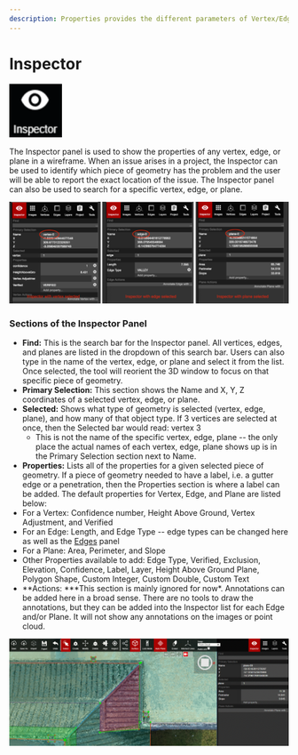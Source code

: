 ```yaml
---
description: Properties provides the different parameters of Vertex/Edge/Plane.
---
```


# Inspector

![](.gitbook/assets/inspector-button.png)

The Inspector panel is used to show the properties of any vertex, edge, or plane in a wireframe. When an issue arises in a project, the Inspector can be used to identify which piece of geometry has the problem and the user will be able to report the exact location of the issue. The Inspector panel can also be used to search for a specific vertex, edge, or plane.

![](.gitbook/assets/inspector.png)

### Sections of the Inspector Panel

* **Find:** This is the search bar for the Inspector panel. All vertices, edges, and planes are listed in the dropdown of this search bar. Users can also type in the name of the vertex, edge, or plane and select it from the list. Once selected, the tool will reorient the 3D window to focus on that specific piece of geometry.
* **Primary Selection:** This section shows the Name and X, Y, Z coordinates of a selected vertex, edge, or plane.
* **Selected:** Shows what type of geometry is selected \(vertex, edge, plane\), and how many of that object type. If 3 vertices are selected at once, then the Selected bar would read:    vertex     3
  * This is not the name of the specific vertex, edge, plane -- the only place the actual names of each vertex, edge, plane shows up is in the Primary Selection section next to Name.
*  **Properties:** Lists all of the properties for a given selected piece of geometry. If a piece of geometry needed to have a label, i.e. a gutter edge or a penetration, then the Properties section is where a label can be added. The default properties for Vertex, Edge, and Plane are listed below:
  * For a Vertex: Confidence number, Height Above Ground, Vertex Adjustment, and Verified
  * For an Edge: Length, and Edge Type -- edge types can be changed here as well as the [Edges](edges.md) panel
  * For a Plane: Area, Perimeter, and Slope
  * Other Properties available to add: Edge Type, Verified, Exclusion, Elevation, Confidence, Label, Layer, Height Above Ground Plane, Polygon Shape, Custom Integer, Custom Double, Custom Text
* **Actions: \***This section is mainly ignored for now\*. Annotations can be added here in a broad sense. There are no tools to draw the annotations, but they can be added into the Inspector list for each Edge and/or Plane. It will not show any annotations on the images or point cloud.

![Inspector with a plane selected](.gitbook/assets/inspector-with-plane-selected_qaproject8583.gif)




